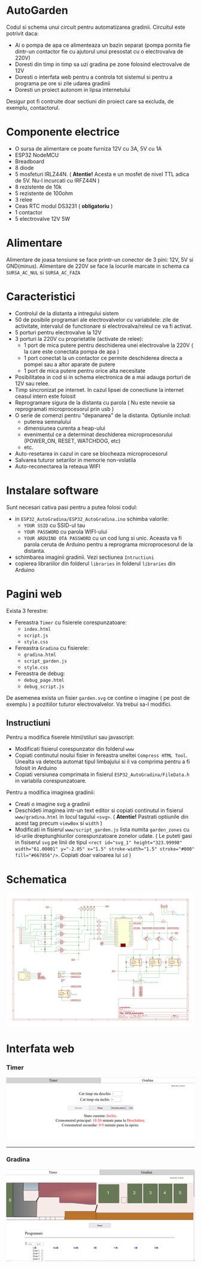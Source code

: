 # AutoGarden
Codul si schema unui circuit pentru automatizarea gradinii. 
Circuitul este potrivit daca:
 - Ai o pompa de apa ce alimenteaza un bazin separat (pompa pornita fie dintr-un contactor fie cu ajutorul unui presostat cu o electrovalva de 220V)
 - Doresti din timp in timp sa uzi gradina pe zone folosind electrovalve de 12V
 - Doresti o interfata web pentru a controla tot sistemul si pentru a programa pe ore si zile udarea gradinii
 - Doresti un proiect autonom in lipsa internetului

Desigur pot fi contruite doar sectiuni din proiect care sa excluda, de exemplu, contactorul.

# Componente electrice
 - O sursa de alimentare ce poate furniza 12V cu 3A, 5V cu 1A
 - ESP32 NodeMCU
 - Breadboard
 - 8 diode
 - 5 mosfeturi IRLZ44N.  ( **Atentie!** Acesta e un mosfet de nivel TTL adica de 5V. Nu-l incurcati cu IRFZ44N )
 - 8 rezistente de 10k
 - 5 rezistente de 100ohm
 - 3 relee
 - Ceas RTC modul DS3231 ( **obligatoriu** )
 - 1 contactor
 - 5 electrovalve 12V 5W
 
 
# Alimentare
Alimentare de joasa tensiune se face printr-un conector de 3 pini: 12V, 5V si GND(minus).
Alimentare de 220V se face la locurile marcate in schema ca `SURSA_AC_NUL` si `SURSA_AC_FAZA`

# Caracteristici
 - Controlul de la distanta a intregului sistem
 - 50 de posibile programari ale electrovalvelor cu variabilele: zile de activitate, intervalul de functionare si electrovalva/releul ce va fi activat.
 - 5 porturi pentru electrovalve la 12V
 - 3 porturi la 220V cu proprietatile (activate de relee):
   - 1 port de mica putere pentru deschiderea unei electrovalve la 220V ( la care este conectata pompa de apa )
   - 1 port conectat la un contactor ce permite deschiderea directa a pompei sau a altor aparate de putere
   - 1 port de mica putere pentru orice alta necesitate
 - Posibilitatea in cod si in schema electronica de a mai adauga porturi de 12V sau relee.
 - Timp sincronizat pe internet. In cazul lipsei de conectiune la internet ceasul intern este folosit
 - Reprogramare sigura de la distanta cu parola ( Nu este nevoie sa reprogramati microprocesorul prin usb )
 - O serie de comenzi pentru "depanarea" de la distanta. Optiunile includ:
   - puterea semnalului
   - dimensiunea curenta a heap-ului
   - evenimentul ce a determinat deschiderea microprocesorului (POWER_ON, RESET, WATCHDOG, etc)
   - etc.  
 - Auto-resetarea in cazul in care se blocheaza microprocesorul
 - Salvarea tuturor setarilor in memorie non-volatila
 - Auto-reconectarea la reteaua WIFI

# Instalare software
Sunt necesari cativa pasi pentru a putea folosi codul:
 - in `ESP32_AutoGradina/ESP32_AutoGradina.ino` schimba valorile:
   - `YOUR SSID` cu SSID-ul tau
   - `YOUR PASSWORD` cu parola WIFI-ului
   - `YOUR ARDUINO OTA PASSWORD` cu un cod lung si unic. Aceasta va fi parola ceruta de Arduino pentru a reprograma microprocesorul de la distanta.  
 - schimbarea imaginii gradinii. Vezi sectiunea `Intructiuni`
 - copierea librariilor din folderul `libraries` in folderul `libraries` din Arduino

# Pagini web
Exista 3 ferestre:
 - Fereastra `Timer` cu fisierele corespunzatoare: 
   - `index.html`
   - `script.js`
   - `style.css`
 - Fereastra `Gradina` cu fisierele:
   - `gradina.html`
   - `script_garden.js`
   - `style.css`
 - Fereastra de debug:
   - `debug_page.html`
   - `debug_script.js`
 
De asemenea exista un fisier `garden.svg` ce contine o imagine ( pe post de exemplu ) a pozitiilor tuturor electrovalvelor. Va trebui sa-l modifici.

## Instructiuni
Pentru a modifica fiserele html/stiluri sau javascript:
 - Modificati fisierul corespunzator din folderul `www`
 - Copiati continutul noului fisier in fereastra uneltei `Compress HTML Tool`. Unealta va detecta automat tipul limbajului si il va comprima pentru a fi folosit in Arduino
 - Copiati versiunea comprimata in fisierul `ESP32_AutoGradina/FileData.h` in variabila corespunzatoare.

Pentru a modifica imaginea gradinii:
 - Creati o imagine svg a gradinii
 - Deschideti imaginea intr-un text editor si copiati continutul in fisierul `www/gradina.html` in locul tagului `<svg>`. ( **Atentie!** Pastrati optiunile din acest tag precum `viewBox` si `width` )
 - Modificati in fisierul `www/script_garden.js` lista numita `garden_zones` cu id-urile dreptunghiurilor corespunzatoare zonelor udate. ( Le puteti gasi in fisiserul `svg` pe linii de tipul `<rect id="svg_1" height="323.99998" width="61.00001" y="-2.05" x="1.5" stroke-width="1.5" stroke="#000" fill="#667856"/>`. Copiati doar valoarea lui `id` )

# Schematica
![alt text](Schematica/Autogradina.svg)

# Interfata web
### Timer
![alt text](Exemplu_PaginaTimer.png)

<hr>

### Gradina
![alt text](Exemplu_PaginaGradina.png)

